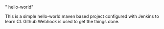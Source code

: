 " hello-world" 

This is a simple hello-world maven based project configured with Jenkins to learn CI.
Github Webhook is used to get the things done.
